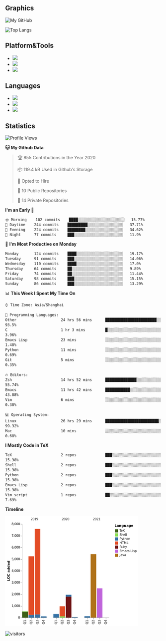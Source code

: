## Graphics

![My GitHub](https://github-readme-stats.vercel.app/api?username=SteamedFish&count_private=true&show_icons=true&theme=buefy&include_all_commits=false)

![Top Langs](https://github-readme-stats.vercel.app/api/top-langs/?username=SteamedFish&theme=buefy&hide=ruby&count_private=true&show_icons=true&layout=compact)

## Platform&Tools

* [![](https://img.shields.io/badge/ArchLinux--purple?style=flat-square&logo=ArchLinux)](https://www.archlinux.org/)
* [![](https://img.shields.io/badge/Gentoo-testing-purple?style=flat-square&logo=Gentoo)](https://www.gentoo.org/)
* [![](https://img.shields.io/badge/Doom%20Emacs-28-blue?style=flat-square&logo=Gnu%20emacs&logoColor=white)](https://www.gnu.org/software/emacs/)

## Languages

* [![](https://img.shields.io/badge/-Python-3776AB?style=flat-square&logo=python&logoColor=white)](https://www.python.org/)
* [![](https://img.shields.io/badge/-Bash-00ADD8?style=flat-square&logo=Gnu-bash&logoColor=white)](https://www.gnu.org/software/bash/)
* [![](https://img.shields.io/badge/-Go-00ADD8?style=flat-square&logo=go&logoColor=white)](https://golang.org/)

## Statistics

<!--START_SECTION:waka-->
![Profile Views](http://img.shields.io/badge/Profile%20Views-24-blue)

**🐱 My Github Data** 

> 🏆 855 Contributions in the Year 2020
 > 
> 📦 119.4 kB Used in Github's Storage 
 > 
> 💼 Opted to Hire
 > 
> 📜 10 Public Repositories
 > 
> 🔑 14 Private Repositories 

**I'm an Early 🐤** 

```text
🌞 Morning    102 commits    ████░░░░░░░░░░░░░░░░░░░░░   15.77% 
🌆 Daytime    244 commits    █████████░░░░░░░░░░░░░░░░   37.71% 
🌃 Evening    224 commits    ████████░░░░░░░░░░░░░░░░░   34.62% 
🌙 Night      77 commits     ███░░░░░░░░░░░░░░░░░░░░░░   11.9%

```
📅 **I'm Most Productive on Monday** 

```text
Monday       124 commits    ████░░░░░░░░░░░░░░░░░░░░░   19.17% 
Tuesday      91 commits     ███░░░░░░░░░░░░░░░░░░░░░░   14.06% 
Wednesday    110 commits    ████░░░░░░░░░░░░░░░░░░░░░   17.0% 
Thursday     64 commits     ██░░░░░░░░░░░░░░░░░░░░░░░   9.89% 
Friday       74 commits     ██░░░░░░░░░░░░░░░░░░░░░░░   11.44% 
Saturday     98 commits     ███░░░░░░░░░░░░░░░░░░░░░░   15.15% 
Sunday       86 commits     ███░░░░░░░░░░░░░░░░░░░░░░   13.29%

```


📊 **This Week I Spent My Time On** 

```text
⌚︎ Time Zone: Asia/Shanghai

💬 Programming Languages: 
Other                    24 hrs 56 mins      ███████████████████████░░   93.5% 
C                        1 hr 3 mins         █░░░░░░░░░░░░░░░░░░░░░░░░   3.96% 
Emacs Lisp               23 mins             ░░░░░░░░░░░░░░░░░░░░░░░░░   1.48% 
Python                   11 mins             ░░░░░░░░░░░░░░░░░░░░░░░░░   0.69% 
Git                      5 mins              ░░░░░░░░░░░░░░░░░░░░░░░░░   0.35%

🔥 Editors: 
Zsh                      14 hrs 52 mins      ██████████████░░░░░░░░░░░   55.74% 
Emacs                    11 hrs 42 mins      ███████████░░░░░░░░░░░░░░   43.88% 
Vim                      6 mins              ░░░░░░░░░░░░░░░░░░░░░░░░░   0.38%

💻 Operating System: 
Linux                    26 hrs 29 mins      ████████████████████████░   99.32% 
Mac                      10 mins             ░░░░░░░░░░░░░░░░░░░░░░░░░   0.68%

```

**I Mostly Code in TeX** 

```text
TeX                      2 repos             ███░░░░░░░░░░░░░░░░░░░░░░   15.38% 
Shell                    2 repos             ███░░░░░░░░░░░░░░░░░░░░░░   15.38% 
Python                   2 repos             ███░░░░░░░░░░░░░░░░░░░░░░   15.38% 
Emacs Lisp               2 repos             ███░░░░░░░░░░░░░░░░░░░░░░   15.38% 
Vim script               1 repos             ██░░░░░░░░░░░░░░░░░░░░░░░   7.69%

```


**Timeline**

![Chart not found](https://github.com/SteamedFish/SteamedFish/blob/master/charts/bar_graph.png) 


<!--END_SECTION:waka-->

![visitors](https://visitor-badge.laobi.icu/badge?page_id=SteamedFish.SteamedFish)
